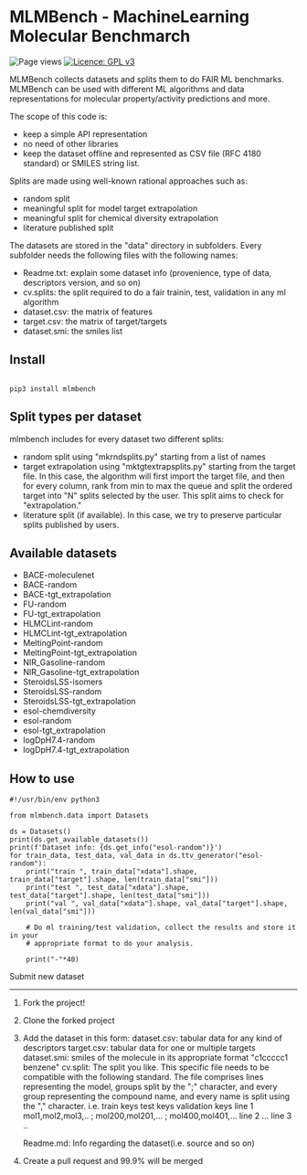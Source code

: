 # MLMBench - MachineLearning Molecular Benchmarch

![Page views](https://visitor-badge.glitch.me/badge?page_id=gmrandazzo.mlmbench)
[![Licence: GPL v3](https://img.shields.io/github/license/gmrandazzo/mlmbench)](https://github.com/gmrandazzo/mlmbench/blob/master/LICENSE)

MLMBench collects datasets and splits them to do FAIR ML benchmarks.
MLMBench can be used with different ML algorithms and data representations
for molecular property/activity predictions and more.

The scope of this code is:
- keep a simple API representation
- no need of other libraries
- keep the dataset offline and represented as CSV file (RFC 4180 standard) or SMILES string list.


Splits are made using well-known rational approaches such as:

- random split
- meaningful split for model target extrapolation
- meaningful split for chemical diversity extrapolation
- literature published split

The datasets are stored in the "data" directory in subfolders.
Every subfolder needs the following files with the following names:

- Readme.txt: explain some dataset info (provenience, type of data, descriptors version, and so on)
- cv.splits: the split required to do a fair trainin, test, validation in any ml algorithm
- dataset.csv: the matrix of features 
- target.csv: the matrix of target/targets
- dataset.smi: the smiles list

Install
-------

```

pip3 install mlmbench

```

Split types per dataset
-----------------------
mlmbench includes for every dataset two different splits:
- random split using "mkrndsplits.py" starting from a list of names
- target extrapolation using "mktgtextrapsplits.py" starting from the target file.
  In this case, the algorithm will first import the target file, and then for every column,
  rank from min to max the queue and split the ordered target
  into "N" splits selected by the user. This split aims to check for "extrapolation."
- literature split (if available). In this case, we try to preserve particular splits published by users.

Available datasets
------------------

- BACE-moleculenet
- BACE-random
- BACE-tgt_extrapolation
- FU-random
- FU-tgt_extrapolation
- HLMCLint-random
- HLMCLint-tgt_extrapolation
- MeltingPoint-random
- MeltingPoint-tgt_extrapolation
- NIR_Gasoline-random
- NIR_Gasoline-tgt_extrapolation
- SteroidsLSS-isomers
- SteroidsLSS-random
- SteroidsLSS-tgt_extrapolation
- esol-chemdiversity
- esol-random
- esol-tgt_extrapolation
- logDpH7.4-random
- logDpH7.4-tgt_extrapolation

How to use
----------

```
#!/usr/bin/env python3

from mlmbench.data import Datasets

ds = Datasets()
print(ds.get_available_datasets())
print(f'Dataset info: {ds.get_info("esol-random")}')
for train_data, test_data, val_data in ds.ttv_generator("esol-random"):
    print("train ", train_data["xdata"].shape, train_data["target"].shape, len(train_data["smi"]))
    print("test ", test_data["xdata"].shape, test_data["target"].shape, len(test_data["smi"]))
    print("val ", val_data["xdata"].shape, val_data["target"].shape, len(val_data["smi"]))
    
    # Do ml training/test validation, collect the results and store it in your 
    # appropriate format to do your analysis.

    print("-"*40)

```

Submit new dataset
__________________

1) Fork the project!
2) Clone the forked project
3) Add the dataset in this form:
    dataset.csv: tabular data for any kind of descriptors
    target.csv: tabular data for one or multiple targets
    dataset.smi: smiles of the molecule in its appropriate format "c1ccccc1 benzene"
    cv.split: The split you like. This specific file needs to be compatible with the following
    	      standard. The file comprises lines representing the model,
    	      groups split by the ";" character, and every group representing
    	      the compound name, and every name is split using the "," character.
    i.e.
           train keys           test keys            validation keys
    line 1  mol1,mol2,mol3,.. ; mol200,mol201,... ; mol400,mol401,...
    line 2  ...
    line 3  ..

    Readme.md: Info regarding the dataset(i.e. source and so on)
4) Create a pull request and 99.9% will be merged

